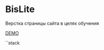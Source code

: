 # BisLite
Верстка страницы сайта в целях обучения

[DEMO](https://orionoctupus.github.io/BisLite/public/#)

``stack
